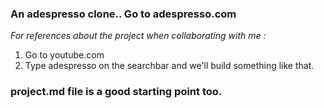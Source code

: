### An adespresso clone.. Go to adespresso.com 

_For references about the project when collaborating with me :_
1. Go to youtube.com 
2. Type adespresso on the searchbar and we'll build something like that.


### project.md file is a good starting point too.